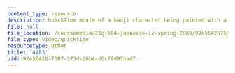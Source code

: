 ```yaml
---
content_type: resource
description: QuickTime movie of a kanji character being painted with a brush.
file: null
file_location: /coursemedia/21g-504-japanese-iv-spring-2009/92e564267587273d00b4d6cf9d97bad7_4483.mov
file_type: video/quicktime
resourcetype: Other
title: '4483'
uid: 92e56426-7587-273d-00b4-d6cf9d97bad7
---
```

